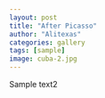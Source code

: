 ```yaml
---
layout: post
title: "After Picasso"
author: "Alitexas"
categories: gallery
tags: [sample]
image: cuba-2.jpg
---
```


Sample text2
